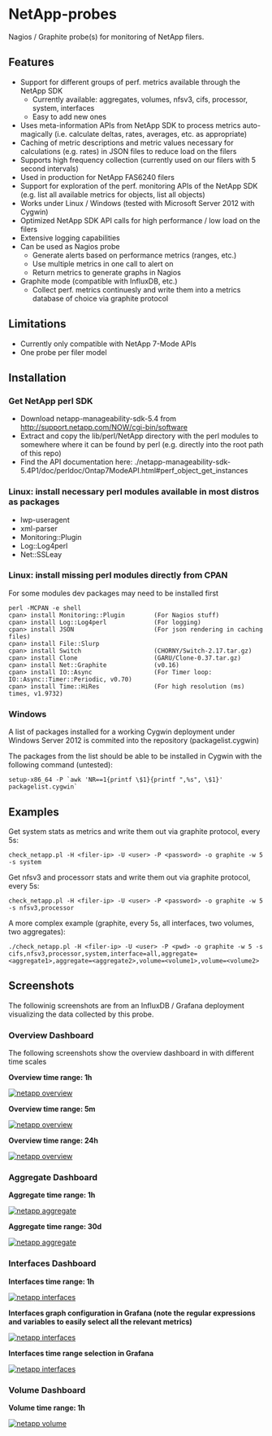 # NetApp-probes

Nagios / Graphite probe(s) for monitoring of NetApp filers.

## Features

- Support for different groups of perf. metrics available through the NetApp SDK
    - Currently available: aggregates, volumes, nfsv3, cifs, processor, system, interfaces
    - Easy to add new ones
- Uses meta-information APIs from NetApp SDK to process metrics auto-magically (i.e. calculate deltas, rates, averages, etc. as appropriate)
- Caching of metric descriptions and metric values necessary for calculations (e.g. rates) in JSON files to reduce load on the filers
- Supports high frequency collection (currently used on our filers with 5 second intervals)
- Used in production for NetApp FAS6240 filers 
- Support for exploration of the perf. monitoring APIs of the NetApp SDK (e.g. list all available metrics for objects, list all objects)
- Works under Linux / Windows (tested with Microsoft Server 2012 with Cygwin)
- Optimized NetApp SDK API calls for high performance / low load on the filers
- Extensive logging capabilities
- Can be used as Nagios probe
    - Generate alerts based on performance metrics (ranges, etc.)
    - Use multiple metrics in one call to alert on
    - Return metrics to generate graphs in Nagios
- Graphite mode (compatible with InfluxDB, etc.)
    - Collect perf. metrics continuesly and write them into a metrics database of choice via graphite protocol

## Limitations

- Currently only compatible with NetApp 7-Mode APIs
- One probe per filer model

## Installation

### Get NetApp perl SDK

 - Download netapp-manageability-sdk-5.4 from http://support.netapp.com/NOW/cgi-bin/software
 - Extract and copy the lib/perl/NetApp directory with the perl modules to somewhere where it can be found by perl (e.g. directly into the root path of this repo)
 - Find the API documentation here:
   ./netapp-manageability-sdk-5.4P1/doc/perldoc/Ontap7ModeAPI.html#perf_object_get_instances

### Linux: install necessary perl modules available in most distros as packages

- lwp-useragent
- xml-parser
- Monitoring::Plugin
- Log::Log4perl
- Net::SSLeay

### Linux: install missing perl modules directly from CPAN

For some modules dev packages may need to be installed first

```
perl -MCPAN -e shell
cpan> install Monitoring::Plugin        (For Nagios stuff)
cpan> install Log::Log4perl             (For logging)
cpan> install JSON                      (For json rendering in caching files)
cpan> install File::Slurp
cpan> install Switch                    (CHORNY/Switch-2.17.tar.gz)
cpan> install Clone                     (GARU/Clone-0.37.tar.gz)
cpan> install Net::Graphite             (v0.16)
cpan> install IO::Async                 (For Timer loop: IO::Async::Timer::Periodic, v0.70)
cpan> install Time::HiRes               (For high resolution (ms) times, v1.9732)
```

### Windows

A list of packages installed for a working Cygwin deployment under Windows Server 2012 is commited into the repository (packagelist.cygwin)

The packages from the list should be able to be installed in Cygwin with the following command (untested):

```
setup-x86_64 -P `awk 'NR==1{printf \$1}{printf ",%s", \$1}' packagelist.cygwin`
```

## Examples

Get system stats as metrics and write them out via graphite protocol, every 5s:
```
check_netapp.pl -H <filer-ip> -U <user> -P <password> -o graphite -w 5 -s system
```

Get nfsv3 and processorr stats and write them out via graphite protocol, every 5s:
```
check_netapp.pl -H <filer-ip> -U <user> -P <password> -o graphite -w 5 -s nfsv3,processor
```

A more complex example (graphite, every 5s, all interfaces, two volumes, two aggregates):
```
./check_netapp.pl -H <filer-ip> -U <user> -P <pwd> -o graphite -w 5 -s cifs,nfsv3,processor,system,interface=all,aggregate=<aggregate1>,aggregate=<aggregate2>,volume=<volume1>,volume=<volume2>
```

## Screenshots

The followinig screenshots are from an InfluxDB / Grafana deployment visualizing the data collected by this probe.

### Overview Dashboard

The following screenshots show the overview dashboard in with different time scales

**Overview time range: 1h**

[![netapp overview](https://github.com/pkasprzak/NetApp-probes/raw/master/docs/screenshots/netapp_overview_1h.png)](#netappoverview1h)

**Overview time range: 5m**

[![netapp overview](https://github.com/pkasprzak/NetApp-probes/raw/master/docs/screenshots/netapp_overview_5m.png)](#netappoverview5m)

**Overview time range: 24h**

[![netapp overview](https://github.com/pkasprzak/NetApp-probes/raw/master/docs/screenshots/netapp_overview_24h.png)](#netappoverview24h)

### Aggregate Dashboard

**Aggregate time range: 1h**

[![netapp aggregate](https://github.com/pkasprzak/NetApp-probes/raw/master/docs/screenshots/netapp_aggregate_1h.png)](#netappaggregate1h)

**Aggregate time range: 30d**

[![netapp aggregate](https://github.com/pkasprzak/NetApp-probes/raw/master/docs/screenshots/netapp_aggregate_30d.png)](#netappaggregate30d)

### Interfaces Dashboard

**Interfaces time range: 1h**

[![netapp interfaces](https://github.com/pkasprzak/NetApp-probes/raw/master/docs/screenshots/netapp_interfaces.png)](#netappinterfaces1h)

**Interfaces graph configuration in Grafana (note the regular expressions and variables to easily select all the relevant metrics)**

[![netapp interfaces](https://github.com/pkasprzak/NetApp-probes/raw/master/docs/screenshots/netapp_interfaces_configuration.png)](#netappinterfacesconfiguration)

**Interfaces time range selection in Grafana**

[![netapp interfaces](https://github.com/pkasprzak/NetApp-probes/raw/master/docs/screenshots/netapp_interfaces_time_ranges.png)](#netappinterfacestimeranges)

### Volume Dashboard

**Volume time range: 1h**

[![netapp volume](https://github.com/pkasprzak/NetApp-probes/raw/master/docs/screenshots/netapp_volume.png)](#netappvolume)



